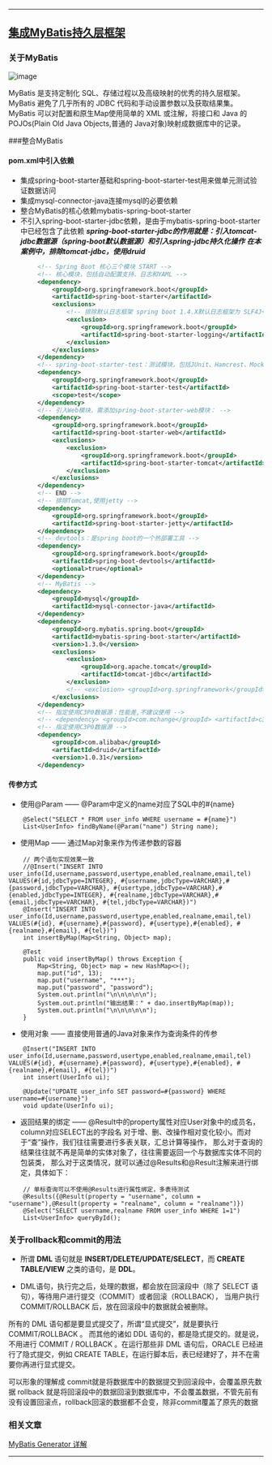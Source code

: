 ----
## [集成MyBatis持久层框架](https://github.com/timebusker/spring-boot/tree/master/spring-boot-13-MyBatis/)

### 关于MyBatis
![image](https://github.com/timebusker/spring-boot/raw/master/static/spring-boot-13-MyBatis/mybatis-logo.png?raw=true)

MyBatis 是支持定制化 SQL、存储过程以及高级映射的优秀的持久层框架。MyBatis 避免了几乎所有的 JDBC 
代码和手动设置参数以及获取结果集。MyBatis 可以对配置和原生Map使用简单的 XML 或注解，将接口和 
Java 的 POJOs(Plain Old Java Objects,普通的 Java对象)映射成数据库中的记录。

###整合MyBatis
#### **pom.xml**中引入依赖
+ 集成spring-boot-starter基础和spring-boot-starter-test用来做单元测试验证数据访问
+ 集成mysql-connector-java连接mysql的必要依赖
+ 整合MyBatis的核心依赖mybatis-spring-boot-starter
+ 不引入spring-boot-starter-jdbc依赖，是由于mybatis-spring-boot-starter中已经包含了此依赖
***spring-boot-starter-jdbc的作用就是：引入tomcat-jdbc数据源（spring-boot默认数据源）和引入spring-jdbc持久化操作***
***在本案例中，排除tomcat-jdbc，使用druid***
```xml
		<!-- Spring Boot 核心三个模块 START -->
		<!-- 核心模块，包括自动配置支持、日志和YAML -->
		<dependency>
			<groupId>org.springframework.boot</groupId>
			<artifactId>spring-boot-starter</artifactId>
			<exclusions>
				<!-- 排除默认日志框架 spring boot 1.4.X默认日志框架为 SLF4J+Logback,这里先排除 -->
				<exclusion>
					<groupId>org.springframework.boot</groupId>
					<artifactId>spring-boot-starter-logging</artifactId>
				</exclusion>
			</exclusions>
		</dependency>
		<!-- spring-boot-starter-test：测试模块，包括JUnit、Hamcrest、Mockito -->
		<dependency>
			<groupId>org.springframework.boot</groupId>
			<artifactId>spring-boot-starter-test</artifactId>
			<scope>test</scope>
		</dependency>
		<!-- 引入Web模块，需添加spring-boot-starter-web模块： -->
		<dependency>
			<groupId>org.springframework.boot</groupId>
			<artifactId>spring-boot-starter-web</artifactId>
			<exclusions>
				<exclusion>
					<groupId>org.springframework.boot</groupId>
					<artifactId>spring-boot-starter-tomcat</artifactId>
				</exclusion>
			</exclusions>
		</dependency>
		<!-- END -->
		<!-- 排除Tomcat,使用jetty -->
		<dependency>
			<groupId>org.springframework.boot</groupId>
			<artifactId>spring-boot-starter-jetty</artifactId>
		</dependency>
		<!-- devtools：是spring boot的一个热部署工具 -->
		<dependency>
			<groupId>org.springframework.boot</groupId>
			<artifactId>spring-boot-devtools</artifactId>
			<optional>true</optional>
		</dependency>
		<!-- MyBatis -->
		<dependency>
			<groupId>mysql</groupId>
			<artifactId>mysql-connector-java</artifactId>
		</dependency>
		<dependency>
			<groupId>org.mybatis.spring.boot</groupId>
			<artifactId>mybatis-spring-boot-starter</artifactId>
			<version>1.3.0</version>
			<exclusions>
				<exclusion>
					<groupId>org.apache.tomcat</groupId>
					<artifactId>tomcat-jdbc</artifactId>
				</exclusion>
				<!-- <exclusion> <groupId>org.springframework</groupId> <artifactId>spring-jdbc</artifactId> </exclusion> -->
			</exclusions>
		</dependency>
		<!-- 指定使用C3P0数据源：性能差,不建议使用 -->
		<!-- <dependency> <groupId>com.mchange</groupId> <artifactId>c3p0</artifactId> <version>0.9.5.2</version> </dependency> -->
		<!-- 指定使用C3P0数据源 -->
		<dependency>
			<groupId>com.alibaba</groupId>
			<artifactId>druid</artifactId>
			<version>1.0.31</version>
		</dependency>
```

#### 传参方式
+ 使用@Param —— @Param中定义的name对应了SQL中的#{name}
```
	@Select("SELECT * FROM user_info WHERE username = #{name}")
	List<UserInfo> findByName(@Param("name") String name);
```

+ 使用Map —— 通过Map对象来作为传递参数的容器
```
    // 两个语句实现效果一致
	//@Insert("INSERT INTO user_info(Id,username,password,usertype,enabled,realname,email,tel) VALUES(#{id,jdbcType=INTEGER}, #{username,jdbcType=VARCHAR},#{password,jdbcType=VARCHAR}, #{usertype,jdbcType=VARCHAR},#{enabled,jdbcType=INTEGER}, #{realname,jdbcType=VARCHAR},#{email,jdbcType=VARCHAR}, #{tel,jdbcType=VARCHAR})")
	@Insert("INSERT INTO user_info(Id,username,password,usertype,enabled,realname,email,tel) VALUES(#{id}, #{username},#{password}, #{usertype},#{enabled}, #{realname},#{email}, #{tel})")
	int insertByMap(Map<String, Object> map);
```
```
	@Test
	public void insertByMap() throws Exception {
		Map<String, Object> map = new HashMap<>();
		map.put("id", 13);
		map.put("username", "***");
		map.put("password", "password");
		System.out.println("\n\n\n\n\n");
		System.out.println("输出结果：" + dao.insertByMap(map));
		System.out.println("\n\n\n\n\n");
	}
```

+ 使用对象 —— 直接使用普通的Java对象来作为查询条件的传参
```
	@Insert("INSERT INTO user_info(Id,username,password,usertype,enabled,realname,email,tel) VALUES(#{id}, #{username},#{password}, #{usertype},#{enabled}, #{realname},#{email}, #{tel})")
	int insert(UserInfo ui);
	
	@Update("UPDATE user_info SET password=#{password} WHERE username=#{username}")
	void update(UserInfo ui);
```

+ 返回结果的绑定 —— @Result中的property属性对应User对象中的成员名，column对应SELECT出的字段名
对于增、删、改操作相对变化较小。而对于“查”操作，我们往往需要进行多表关联，汇总计算等操作，
那么对于查询的结果往往就不再是简单的实体对象了，往往需要返回一个与数据库实体不同的包装类，
那么对于这类情况，就可以通过@Results和@Result注解来进行绑定，具体如下：
```
	// 单标查询可以不使用@Results进行属性绑定，多表待测试
	@Results({@Result(property = "username", column = "username"),@Result(property = "realname", column = "realname")})
	@Select("SELECT username,realname FROM user_info WHERE 1=1")
	List<UserInfo> queryById();
```

### 关于rollback和commit的用法
+ 所谓 **DML** 语句就是 **INSERT/DELETE/UPDATE/SELECT**，而 **CREATE TABLE/VIEW** 之类的语句，是 **DDL**。

+ DML语句，执行完之后，处理的数据，都会放在回滚段中（除了 SELECT 语句），等待用户进行提交（COMMIT）或者回滚（ROLLBACK），
当用户执行 COMMIT/ROLLBACK 后，放在回滚段中的数据就会被删除。

所有的 DML 语句都是要显式提交了，所谓“显式提交”，就是要执行 COMMIT/ROLLBACK 。
而其他的诸如 DDL 语句的，都是隐式提交的。就是说，不用进行 COMMIT / ROLLBACK 。在运行那些非
DML 语句后，ORACLE 已经进行了隐式提交，例如 CREATE TABLE，在运行脚本后，表已经建好了，并不在需要你再进行显式提交。

可以形象的理解成
commit就是将数据库中的数据提交到回滚段中，会覆盖原先数据
rollback 就是将回滚段中的数据回滚到数据库中，不会覆盖数据，不管先前有没有设置回滚点，rollback回滚的数据都不会变，除非commit覆盖了原先的数据

### 相关文章

[MyBatis Generator 详解](http://blog.csdn.net/isea533/article/details/42102297)

----